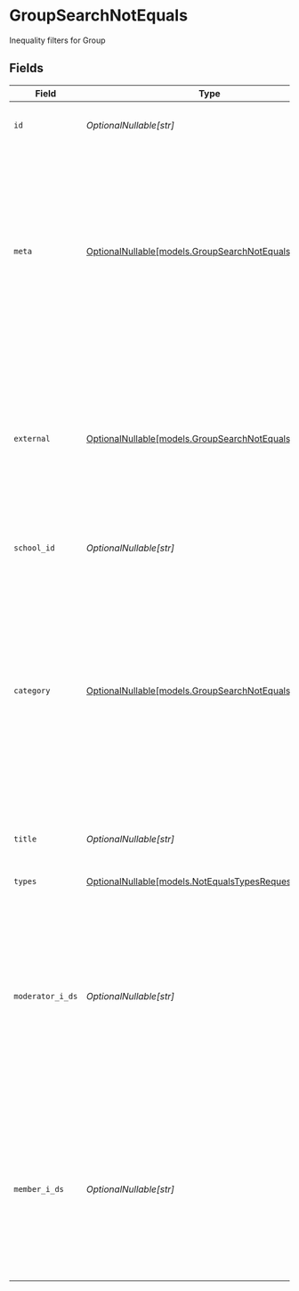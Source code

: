 # GroupSearchNotEquals

Inequality filters for Group


## Fields

| Field                                                                                                                                                                                                                            | Type                                                                                                                                                                                                                             | Required                                                                                                                                                                                                                         | Description                                                                                                                                                                                                                      | Example                                                                                                                                                                                                                          |
| -------------------------------------------------------------------------------------------------------------------------------------------------------------------------------------------------------------------------------- | -------------------------------------------------------------------------------------------------------------------------------------------------------------------------------------------------------------------------------- | -------------------------------------------------------------------------------------------------------------------------------------------------------------------------------------------------------------------------------- | -------------------------------------------------------------------------------------------------------------------------------------------------------------------------------------------------------------------------------- | -------------------------------------------------------------------------------------------------------------------------------------------------------------------------------------------------------------------------------- |
| `id`                                                                                                                                                                                                                             | *OptionalNullable[str]*                                                                                                                                                                                                          | :heavy_minus_sign:                                                                                                                                                                                                               | Unique identifier for the Group                                                                                                                                                                                                  | 123e4567-e89b-12d3-a456-426614174000                                                                                                                                                                                             |
| `meta`                                                                                                                                                                                                                           | [OptionalNullable[models.GroupSearchNotEqualsMeta]](../models/groupsearchnotequalsmeta.md)                                                                                                                                       | :heavy_minus_sign:                                                                                                                                                                                                               | Metadata information for the Group                                                                                                                                                                                               | {<br/>"createdAt": "2024-01-15T10:30:00Z",<br/>"createdBy": "123e4567-e89b-12d3-a456-426614174000",<br/>"updatedAt": "2024-01-15T10:30:00Z",<br/>"updatedBy": "123e4567-e89b-12d3-a456-426614174000"<br/>}                       |
| `external`                                                                                                                                                                                                                       | [OptionalNullable[models.GroupSearchNotEqualsExternal]](../models/groupsearchnotequalsexternal.md)                                                                                                                               | :heavy_minus_sign:                                                                                                                                                                                                               | External is a reusable object that can be used to store external information about the employee from another system, used for third-party integration tracking.                                                                  | {<br/>"sourceID": "example",<br/>"source": "example"<br/>}                                                                                                                                                                       |
| `school_id`                                                                                                                                                                                                                      | *OptionalNullable[str]*                                                                                                                                                                                                          | :heavy_minus_sign:                                                                                                                                                                                                               | The ID of the school the group belongs to                                                                                                                                                                                        | 123e4567-e89b-12d3-a456-426614174000                                                                                                                                                                                             |
| `category`                                                                                                                                                                                                                       | [OptionalNullable[models.GroupSearchNotEqualsCategory]](../models/groupsearchnotequalscategory.md)                                                                                                                               | :heavy_minus_sign:                                                                                                                                                                                                               | If the category is Education, the ModeratorIDs have to be employees and the MemberIDs have to be students of the school. If the category is Other, it will not be possible to use the IsClass, IsChildcare and IsMentor fields.<br/> |                                                                                                                                                                                                                                  |
| `title`                                                                                                                                                                                                                          | *OptionalNullable[str]*                                                                                                                                                                                                          | :heavy_minus_sign:                                                                                                                                                                                                               | The title of the group, must be unique within the school.                                                                                                                                                                        | example                                                                                                                                                                                                                          |
| `types`                                                                                                                                                                                                                          | [OptionalNullable[models.NotEqualsTypesRequestBody]](../models/notequalstypesrequestbody.md)                                                                                                                                     | :heavy_minus_sign:                                                                                                                                                                                                               | The types of the group                                                                                                                                                                                                           |                                                                                                                                                                                                                                  |
| `moderator_i_ds`                                                                                                                                                                                                                 | *OptionalNullable[str]*                                                                                                                                                                                                          | :heavy_minus_sign:                                                                                                                                                                                                               | The IDs of the moderators of the group.  Can be any user type (Student, Employee, Guardian) if the Category is Other. If the Category is Education, the Moderators have to be employees of the school.<br/>                      | 123e4567-e89b-12d3-a456-426614174000                                                                                                                                                                                             |
| `member_i_ds`                                                                                                                                                                                                                    | *OptionalNullable[str]*                                                                                                                                                                                                          | :heavy_minus_sign:                                                                                                                                                                                                               | The IDs of the members of the group. Can be any user type (Student, Employee, Guardian) if the Category is Other. If the Category is Education, the Members have to be students of the school.<br/>                              | 123e4567-e89b-12d3-a456-426614174000                                                                                                                                                                                             |